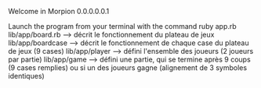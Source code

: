 Welcome in Morpion 0.0.0.0.0.1

Launch the program from your terminal with the command ruby app.rb
lib/app/board.rb --> décrit le fonctionnement du plateau de jeux
lib/app/boardcase --> décrit le fonctionnement de chaque case du plateau de jeux (9 cases)
lib/app/player --> défini l'ensemble des joueurs (2 joueurs par partie)
lib/app/game --> défini une partie, qui se termine après 9 coups (9 cases remplies) ou si un des joueurs gagne (alignement de 3 symboles identiques)